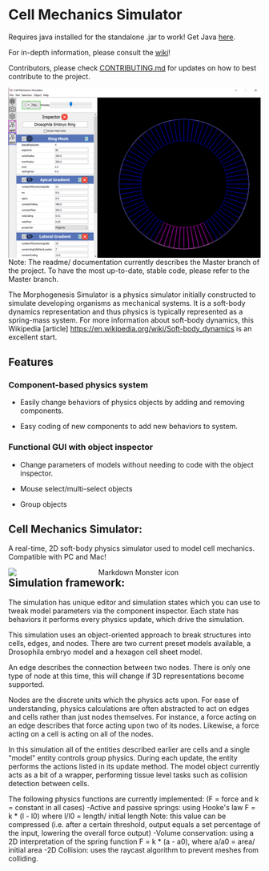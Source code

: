 # Cell Mechanics Simulator

Requires java installed for the standalone .jar to work! Get Java [here](https://www.java.com/download/ie_manual.jsp).

For in-depth information, please consult the [wiki](https://github.com/jsutlive/CellMechanicsSimulator/wiki)!

Contributors, please check [CONTRIBUTING.md](https://github.com/jsutlive/Cell-Mechanics-Simulator/blob/master/CONTRIBUTING.md) for updates on how to best contribute to the project.
<p align="center">
<img src="https://github.com/jsutlive/Cell-Mechanics-Simulator/blob/master/assets/reference/GUI.png"
     alt="Cell Mechanics Simulator UI"
     width="750"
     style="float: left; margin-right: 10px;" />
</p>
Note: The readme/ documentation currently describes the Master branch of the project.
To have the most up-to-date, stable code, please refer to the Master branch.

The Morphogenesis Simulator is a physics simulator initially constructed to simulate developing organisms as mechanical systems. It is a soft-body dynamics representation and thus physics is typically represented as a spring-mass system. For more information about soft-body dynamics, this Wikipedia [article] https://en.wikipedia.org/wiki/Soft-body_dynamics is an excellent start.

## Features

### Component-based physics system

- Easily change behaviors of physics objects by adding and removing components.

- Easy coding of new components to add new behaviors to system.

### Functional GUI with object inspector

- Change parameters of models without needing to code with the object inspector. 

- Mouse select/multi-select objects

- Group objects

## Cell Mechanics Simulator:

A real-time, 2D soft-body physics simulator used to model cell mechanics. Compatible with PC and Mac!
<p align="center">
<img src="https://github.com/jsutlive/MorphogenesisSimulationV2/blob/master/assets/reference/screenshot_hexmesh.png"
     alt="Markdown Monster icon"
     width="750"
     style="float: left; margin-right: 10px;" />
</p>

## Simulation framework:

The simulation has unique editor and simulation states which you can use to tweak model parameters via the component inspector.
Each state has behaviors it performs every physics update, which drive the simulation.
    
This simulation uses an object-oriented approach to break structures into cells, edges, and nodes. There are two current preset models available, a Drosophila embryo model and a hexagon cell sheet model.

An edge describes the connection between two nodes. There is only one type of node at this time, this will change if 3D representations become supported.

Nodes are the discrete units which the physics acts upon. For ease of understanding, physics calculations are often abstracted to act on edges and cells rather than just nodes themselves.
For instance, a force acting on an edge describes that force acting upon two of its nodes. Likewise, a force acting on a cell is acting on all of the nodes.

In this simulation all of the entities described earlier are cells and a single "model" entity controls group physics. During each update, the entity performs the actions listed in its update method.
The model object currently acts as a bit of a wrapper, performing tissue level tasks such as collision detection between cells.

The following physics functions are currently implemented: (F = force and k = constant in all cases)
  -Active and passive springs: using Hooke's law F = k * (l - l0) where l/l0 = length/ initial length
      Note: this value can be compressed (i.e. after a certain threshold, output equals a set percentage of the input, lowering the overall force output)
  -Volume conservation: using a 2D interpretation of the spring function F = k * (a - a0), where a/a0 = area/ initial area
  -2D Collision: uses the raycast algorithm to prevent meshes from colliding.
